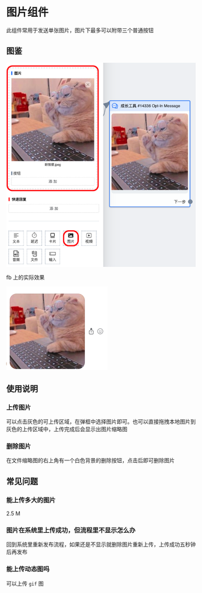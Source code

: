 # 图片组件

此组件常用于发送单张图片，图片下最多可以附带三个普通按钮

## 图鉴

![image](../../../imgs/image.png)

fb 上的实际效果

![image_in_messenger](../../../imgs/image_in_messenger.png)

## 使用说明

### 上传图片

可以点击灰色的可上传区域，在弹框中选择图片即可。也可以直接拖拽本地图片到灰色的上传区域中，上传完成后会显示出图片缩略图

### 删除图片

在文件缩略图的右上角有一个白色背景的删除按钮，点击后即可删除图片

## 常见问题

### 能上传多大的图片

2.5 M

### 图片在系统里上传成功，但流程里不显示怎么办

回到系统里重新发布流程，如果还是不显示就删除图片重新上传，上传成功五秒钟后再发布

### 能上传动态图吗

可以上传 `gif` 图